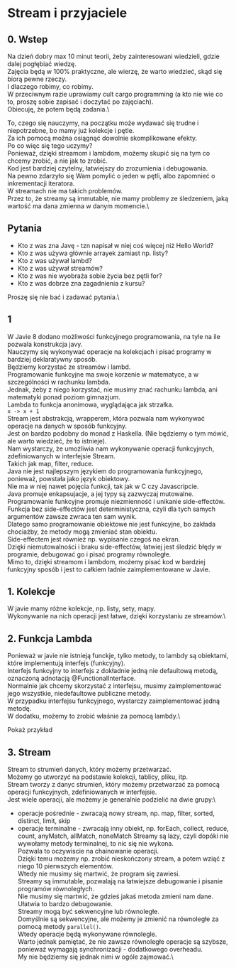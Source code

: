 # Stream i przyjaciele

## 0. Wstep

Na dzień dobry max 10 minut teorii, żeby zainteresowani wiedzieli, gdzie dalej pogłębiać wiedzę.\
Zajęcia będą w 100% praktyczne, ale wierzę, że warto wiedzieć, skąd się biorą pewne rzeczy.\
I dlaczego robimy, co robimy.\
W przeciwnym razie uprawiamy cult cargo programming (a kto nie wie co to, proszę sobie zapisać i doczytać po
zajęciach).\
Obiecuję, że potem będą zadania.\

To, czego się nauczymy, na początku może wydawać się trudne i niepotrzebne, bo mamy już kolekcje i pętle.\
Za ich pomocą można osiągnąć dowolnie skomplikowane efekty.\
Po co więc się tego uczymy?\
Ponieważ, dzięki streamom i lambdom, możemy skupić się na tym co chcemy zrobić, a nie jak to zrobić.\
Kod jest bardziej czytelny, łatwiejszy do zrozumienia i debugowania.\
Na pewno zdarzyło się Wam pomylić o jeden w pętli, albo zapomnieć o inkrementacji iteratora.\
W streamach nie ma takich problemów.\
Przez to, że streamy są immutable, nie mamy problemy ze śledzeniem, jaką wartość ma dana zmienna w danym momencie.\

## Pytania

- Kto z was zna Javę - tzn napisał w niej coś więcej niż Hello World?
- Kto z was używa głównie arrayek zamiast np. listy?
- Kto z was używał lambd?
- Kto z was używał streamów?
- Kto z was nie wyobraża sobie życia bez pętli for?
- Kto z was dobrze zna zagadnienia z kursu?

Proszę się nie bać i zadawać pytania.\

## 1

W Javie 8 dodano możliwości funkcyjnego programowania, na tyle na ile pozwala konstrukcja javy.\
Nauczymy się wykonywać operacje na kolekcjach i pisać programy w bardziej deklaratywny sposób.\
Będziemy korzystać ze streamów i lambd.\
Programowanie funkcyjne ma swoje korzenie w matematyce, a w szczególności w rachunku lambda.\
Jednak, żeby z niego korzystać, nie musimy znać rachunku lambda, ani matematyki ponad poziom gimnazjum.\
Lambda to funkcja anonimowa, wyglądająca jak strzałka.\
`x -> x + 1`\
Stream jest abstrakcją, wrapperem, która pozwala nam wykonywać operacje na danych w sposób funkcyjny.\
Jest on bardzo podobny do monad z Haskella. (Nie będziemy o tym mówić, ale warto wiedzieć, że to istnieje).\
Nam wystarczy, że umożliwia nam wykonywanie operacji funkcyjnych, zdefiniowanych w interfejsie Stream.\
Takich jak map, filter, reduce.\
Java nie jest najlepszym językiem do programowania funkcyjnego, ponieważ, powstała jako język obiektowy.\
Nie ma w niej nawet pojęcia funkcji, tak jak w C czy Javascripcie.\
Java promuje enkapsujacje, a jej typy są zazwyczaj mutowalne.\
Programowanie funkcyjne promuje niezmienność i unikanie side-effectów.\
Funkcja bez side-effectów jest deterministyczna, czyli dla tych samych argumentów zawsze zwraca ten sam wynik.\
Dlatego samo programowanie obiektowe nie jest funkcyjne, bo zakłada chociażby, że metody mogą zmieniać stan obiektu.\
Side-effectem jest również np. wypisanie czegoś na ekran.\
Dzięki niemutowalności i braku side-effectów, łatwiej jest śledzić błędy w programie, debugować go i pisać programy
równoległe.\
Mimo to, dzięki streamom i lambdom, możemy pisać kod w bardziej funkcyjny sposób i jest to całkiem ładnie
zaimplementowane w Javie.

## 1. Kolekcje

W javie mamy różne kolekcje, np. listy, sety, mapy.\
Wykonywanie na nich operacji jest łatwe, dzięki korzystaniu ze streamów.\

## 2. Funkcja Lambda

Ponieważ w javie nie istnieją funckje, tylko metody, to lambdy są obiektami, które implementują interfejs (funkcyjny).\
Interfejs funkcyjny to interfejs z dokładnie jedną nie defaultową metodą, oznaczoną adnotacją @FunctionalInterface.\
Normalnie jak chcemy skorzystać z interfejsu, musimy zaimplementować jego wszystkie, niedefaultowe publiczne metody.\
W przypadku interfejsu funkcyjnego, wystarczy zaimplementować jedną metodę.\
W dodatku, możemy to zrobić właśnie za pomocą lambdy.\

Pokaż przykład

## 3. Stream

Stream to strumień danych, który możemy przetwarzać.\
Możemy go utworzyć na podstawie kolekcji, tablicy, pliku, itp.\
Stream tworzy z danyc strumień, który możemy przetwarzać za pomocą operacji funkcyjnych, zdefiniowanych w interfejsie.\
Jest wiele operacji, ale możemy je generalnie podzielić na dwie grupy:\
- operacje pośrednie - zwracają nowy stream, np. map, filter, sorted, distinct, limit, skip
- operacje terminalne - zwracają inny obiekt, np. forEach, collect, reduce, count, anyMatch, allMatch, noneMatch
Streamy są lazy, czyli dopóki nie wywołamy metody terminalnej, to nic się nie wykona.\
Pozwala to oczywiscie na chainowanie operacji.\
Dzięki temu możemy np. zrobić nieskończony stream, a potem wziąć z niego 10 pierwszych elementów.\
Wtedy nie musimy się martwić, że program się zawiesi.\
Streamy są immutable, pozwalają na łatwiejsze debugowanie i pisanie programów równoległych.\
Nie musimy się martwić, że gdzieś jakaś metoda zmieni nam dane.\
Ułatwia to bardzo debugowanie.\
Streamy mogą być sekwencyjne lub równoległe.\
Domyślnie są sekwencyjne, ale możemy je zmienić na równoległe za pomocą metody `parallel()`.\
Wtedy operacje będą wykonywane równolegle.\
Warto jednak pamiętać, że nie zawsze równoległe operacje są szybsze, ponieważ wymagają synchronizacji - dodatkowego overheadu.\
My nie będziemy się jednak nimi w ogóle zajmować.\

